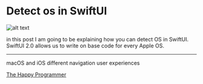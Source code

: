 
<h1> Detect os in SwiftUI </h1>
    
![alt text](https://i1.wp.com/thehappyprogrammer.com/wp-content/uploads/2020/12/detectos.png?ssl=1?raw=true)

<p>in this post I am going to be explaining how you can detect OS in SwiftUI. SwiftUI 2.0 allows us to write on base code for every Apple OS.</p>
<hr>

<p>
    macOS and iOS different navigation user experiences
</p>

<a href="https://thehappyprogrammer.com/detect-os-in-swiftui/">The Happy Programmer</a>
